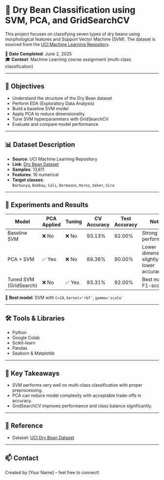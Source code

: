 # 🫘 Dry Bean Classification using SVM, PCA, and GridSearchCV

This project focuses on classifying seven types of dry beans using morphological features and Support Vector Machine (SVM). The dataset is sourced from the [UCI Machine Learning Repository](https://archive.ics.uci.edu/ml/datasets/dry+bean+dataset).

📅 **Date Completed**: June 2, 2025  
🎓 **Context**: Machine Learning course assignment (multi-class classification)  

---

## 📌 Objectives

- Understand the structure of the Dry Bean dataset
- Perform EDA (Exploratory Data Analysis)
- Build a baseline SVM model
- Apply PCA to reduce dimensionality
- Tune SVM hyperparameters with GridSearchCV
- Evaluate and compare model performance

---

## 📊 Dataset Description

- **Source**: UCI Machine Learning Repository  
- **Link**: [Dry Bean Dataset](https://archive.ics.uci.edu/ml/datasets/dry+bean+dataset)
- **Samples**: 13,611
- **Features**: 16 numerical
- **Target classes**:  
  `Barbunya`, `Bombay`, `Cali`, `Dermason`, `Horoz`, `Seker`, `Sira`

---

## 🧪 Experiments and Results

| Model                  | PCA Applied | Tuning | CV Accuracy | Test Accuracy | Notes |
|-----------------------|-------------|--------|--------------|----------------|-------|
| Baseline SVM          | ❌ No        | ❌ No   | 93.13%       | 92.00%         | Strong initial performance |
| PCA + SVM             | ✅ Yes       | ❌ No   | 89.36%       | 90.00%         | Lower dimension, slightly lower accuracy |
| Tuned SVM (GridSearch)| ❌ No        | ✅ Yes  | 93.31%       | 92.00%         | Best macro F1-score |

📌 **Best model**: SVM with `C=10`, `kernel='rbf'`, `gamma='scale'`

---

## 🛠️ Tools & Libraries

- Python
- Google Colab
- Scikit-learn
- Pandas
- Seaborn & Matplotlib

---

## 🧾 Key Takeaways

- SVM performs very well on multi-class classification with proper preprocessing.
- PCA can reduce model complexity with acceptable trade-offs in accuracy.
- GridSearchCV improves performance and class balance significantly.

---
## 🔗 Reference

- Dataset: [UCI Dry Bean Dataset](https://archive.ics.uci.edu/ml/datasets/dry+bean+dataset)

---

## 📫 Contact

Created by [Your Name] – feel free to connect!
